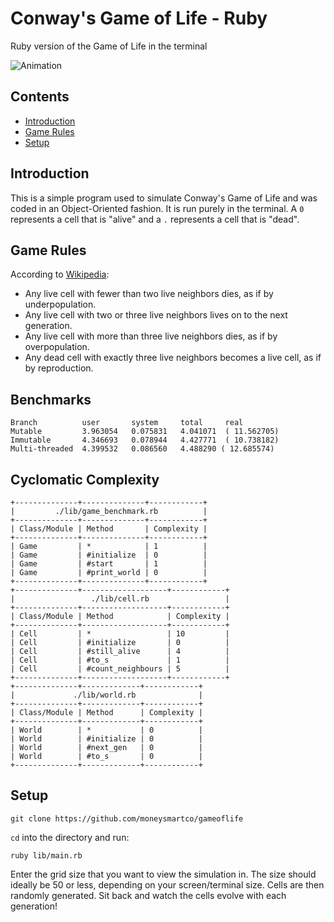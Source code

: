 # Conway's Game of Life - Ruby

Ruby version of the Game of Life in the terminal

![Animation](https://media.giphy.com/media/1etWs6I0jIMHS4Db5u/giphy.gif)

## Contents

- [Introduction](#introduction)
- [Game Rules](#game-rules)
- [Setup](#setup)

## Introduction

This is a simple program used to simulate Conway's Game of Life and was coded in an Object-Oriented fashion. It is run purely in the terminal. A `0` represents a cell that is "alive" and a `.` represents a cell that is "dead".

## Game Rules

According to [Wikipedia](#https://en.wikipedia.org/wiki/Conway%27s_Game_of_Life):

- Any live cell with fewer than two live neighbors dies, as if by underpopulation.
- Any live cell with two or three live neighbors lives on to the next generation.
- Any live cell with more than three live neighbors dies, as if by overpopulation.
- Any dead cell with exactly three live neighbors becomes a live cell, as if by reproduction.

## Benchmarks

```
Branch          user       system     total     real
Mutable         3.963054   0.075831   4.041071  ( 11.562705)
Immutable       4.346693   0.078944   4.427771  ( 10.738182)
Multi-threaded  4.399532   0.086560   4.488290 ( 12.685574)
```

## Cyclomatic Complexity

```
+--------------+--------------+------------+
|         ./lib/game_benchmark.rb          |
+--------------+--------------+------------+
| Class/Module | Method       | Complexity |
+--------------+--------------+------------+
| Game         | *            | 1          |
| Game         | #initialize  | 0          |
| Game         | #start       | 1          |
| Game         | #print_world | 0          |
+--------------+--------------+------------+
+--------------+-------------------+------------+
|                 ./lib/cell.rb                 |
+--------------+-------------------+------------+
| Class/Module | Method            | Complexity |
+--------------+-------------------+------------+
| Cell         | *                 | 10         |
| Cell         | #initialize       | 0          |
| Cell         | #still_alive      | 4          |
| Cell         | #to_s             | 1          |
| Cell         | #count_neighbours | 5          |
+--------------+-------------------+------------+
+--------------+-------------+------------+
|             ./lib/world.rb              |
+--------------+-------------+------------+
| Class/Module | Method      | Complexity |
+--------------+-------------+------------+
| World        | *           | 0          |
| World        | #initialize | 0          |
| World        | #next_gen   | 0          |
| World        | #to_s       | 0          |
+--------------+-------------+------------+
```
## Setup

```
git clone https://github.com/moneysmartco/gameoflife
```
`cd` into the directory and run:
```
ruby lib/main.rb
```
Enter the grid size that you want to view the simulation in. The size should ideally be 50 or less, depending on your screen/terminal size. Cells are then randomly generated. Sit back and watch the cells evolve with each generation!
